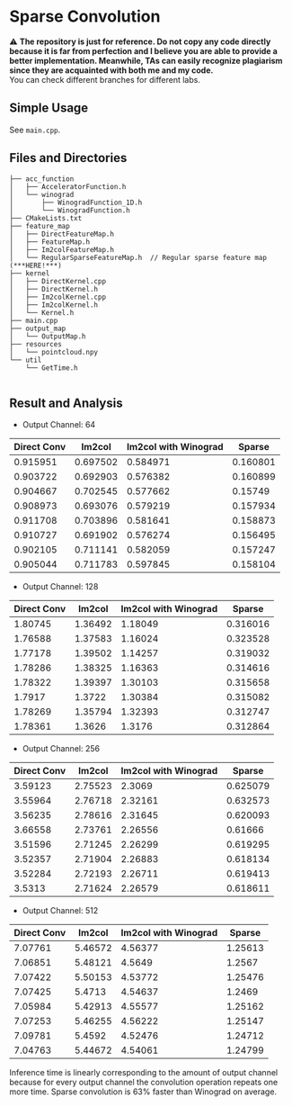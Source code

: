 # Sparse Convolution
⚠️ **The repository is just for reference. Do not copy any code directly because it is far from perfection and I believe you are able to provide a better implementation. Meanwhile, TAs can easily recognize plagiarism since they are acquainted with both me and my code.**  
You can check different branches for different labs. 
## Simple Usage
See `main.cpp`.

## Files and Directories
```
├── acc_function
│   ├── AcceleratorFunction.h
│   └── winograd
│       ├── WinogradFunction_1D.h
│       └── WinogradFunction.h
├── CMakeLists.txt
├── feature_map
│   ├── DirectFeatureMap.h
│   ├── FeatureMap.h
│   ├── Im2colFeatureMap.h
│   └── RegularSparseFeatureMap.h  // Regular sparse feature map (***HERE!***)
├── kernel
│   ├── DirectKernel.cpp
│   ├── DirectKernel.h
│   ├── Im2colKernel.cpp
│   ├── Im2colKernel.h
│   └── Kernel.h
├── main.cpp
├── output_map
│   └── OutputMap.h
├── resources
│   └── pointcloud.npy
└── util
    └── GetTime.h


```
## Result and Analysis
* Output Channel: 64  

| Direct Conv | Im2col   | Im2col with Winograd | Sparse   |
|-------------|----------|----------------------|----------|
| 0.915951    | 0.697502 | 0.584971             | 0.160801 |
| 0.903722    | 0.692903 | 0.576382             | 0.160899 |
| 0.904667    | 0.702545 | 0.577662             | 0.15749  |
| 0.908973    | 0.693076 | 0.579219             | 0.157934 |
| 0.911708    | 0.703896 | 0.581641             | 0.158873 |
| 0.910727    | 0.691902 | 0.576274             | 0.156495 |
| 0.902105    | 0.711141 | 0.582059             | 0.157247 |
| 0.905044    | 0.711783 | 0.597845             | 0.158104 |

* Output Channel: 128  

| Direct Conv | Im2col  | Im2col with Winograd | Sparse   |
|-------------|---------|----------------------|----------|
| 1.80745     | 1.36492 | 1.18049              | 0.316016 |
| 1.76588     | 1.37583 | 1.16024              | 0.323528 |
| 1.77178     | 1.39502 | 1.14257              | 0.319032 |
| 1.78286     | 1.38325 | 1.16363              | 0.314616 |
| 1.78322     | 1.39397 | 1.30103              | 0.315658 |
| 1.7917      | 1.3722  | 1.30384              | 0.315082 |
| 1.78269     | 1.35794 | 1.32393              | 0.312747 |
| 1.78361     | 1.3626  | 1.3176               | 0.312864 |

* Output Channel: 256  

| Direct Conv | Im2col  | Im2col with Winograd | Sparse   |
|-------------|---------|----------------------|----------|
| 3.59123     | 2.75523 | 2.3069               | 0.625079 |
| 3.55964     | 2.76718 | 2.32161              | 0.632573 |
| 3.56235     | 2.78616 | 2.31645              | 0.620093 |
| 3.66558     | 2.73761 | 2.26556              | 0.61666  |
| 3.51596     | 2.71245 | 2.26299              | 0.619295 |
| 3.52357     | 2.71904 | 2.26883              | 0.618134 |
| 3.52284     | 2.72193 | 2.26711              | 0.619413 |
| 3.5313      | 2.71624 | 2.26579              | 0.618611 |

* Output Channel: 512  

| Direct Conv | Im2col  | Im2col with Winograd | Sparse  |
|-------------|---------|----------------------|---------|
| 7.07761     | 5.46572 | 4.56377              | 1.25613 |
| 7.06851     | 5.48121 | 4.5649               | 1.2567  |
| 7.07422     | 5.50153 | 4.53772              | 1.25476 |
| 7.07425     | 5.4713  | 4.54637              | 1.2469  |
| 7.05984     | 5.42913 | 4.55577              | 1.25162 |
| 7.07253     | 5.46255 | 4.56222              | 1.25147 |
| 7.09781     | 5.4592  | 4.52476              | 1.24712 |
| 7.04763     | 5.44672 | 4.54061              | 1.24799 |


Inference time is linearly corresponding to the amount of output channel because for every output channel the convolution operation repeats one more time. Sparse convolution is 63% faster than Winograd on average. 
